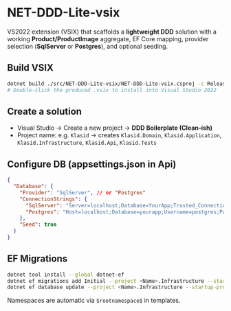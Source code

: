 # NET-DDD-Lite-vsix

VS2022 extension (VSIX) that scaffolds a **lightweight DDD** solution with a working **Product/ProductImage** aggregate,
EF Core mapping, provider selection (**SqlServer** or **Postgres**), and optional seeding.

## Build VSIX
```bash
dotnet build ./src/NET-DDD-Lite-vsix/NET-DDD-Lite-vsix.csproj -c Release
# Double-click the produced .vsix to install into Visual Studio 2022
```

## Create a solution
- Visual Studio → Create a new project → **DDD Boilerplate (Clean‑ish)**
- Project name: e.g. `Klasid` → creates `Klasid.Domain`, `Klasid.Application`, `Klasid.Infrastructure`, `Klasid.Api`, `Klasid.Tests`

## Configure DB (appsettings.json in Api)
```json
{
  "Database": {
    "Provider": "SqlServer", // or "Postgres"
    "ConnectionStrings": {
      "SqlServer": "Server=localhost;Database=YourApp;Trusted_Connection=True;TrustServerCertificate=True",
      "Postgres": "Host=localhost;Database=yourapp;Username=postgres;Password=postgres"
    },
    "Seed": true
  }
}
```

## EF Migrations
```bash
dotnet tool install --global dotnet-ef
dotnet ef migrations add Initial --project <Name>.Infrastructure --startup-project <Name>.Api
dotnet ef database update --project <Name>.Infrastructure --startup-project <Name>.Api
```

Namespaces are automatic via `$rootnamespace$` in templates.
